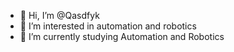 - 👋 Hi, I’m @Qasdfyk
- 👀 I’m interested in automation and robotics
- 🌱 I’m currently studying Automation and Robotics

<!---
Qasdfyk/Qasdfyk is a ✨ special ✨ repository because its `README.md` (this file) appears on your GitHub profile.
You can click the Preview link to take a look at your changes.
--->
